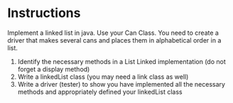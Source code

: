 # Instructions

Implement a linked list in java. Use your Can Class. You need to create 
a driver that makes several cans and places them in alphabetical order 
in a list.

1. Identify the necessary methods in a List Linked implementation (do not forget a display method)
2. Write a linkedList class (you may need a link class as well)
3. Write a driver (tester) to show you have implemented all the necessary methods and appropriately defined your linkedList class

